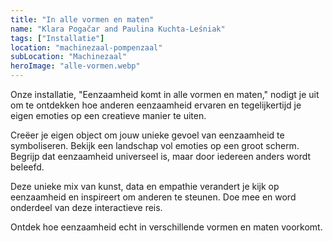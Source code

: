 ```yaml
---
title: "In alle vormen en maten"
name: "Klara Pogačar and Paulina Kuchta-Leśniak"
tags: ["Installatie"]
location: "machinezaal-pompenzaal"
subLocation: "Machinezaal"
heroImage: "alle-vormen.webp"
---
```


Onze installatie, "Eenzaamheid komt in alle vormen en maten," nodigt je uit om te ontdekken hoe anderen eenzaamheid ervaren en tegelijkertijd je eigen emoties op een creatieve manier te uiten.

Creëer je eigen object om jouw unieke gevoel van eenzaamheid te symboliseren.
Bekijk een landschap vol emoties op een groot scherm.
Begrijp dat eenzaamheid universeel is, maar door iedereen anders wordt beleefd.

Deze unieke mix van kunst, data en empathie verandert je kijk op eenzaamheid en inspireert om anderen te steunen. Doe mee en word onderdeel van deze interactieve reis.

Ontdek hoe eenzaamheid echt in verschillende vormen en maten voorkomt.
